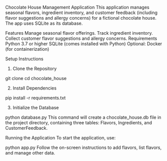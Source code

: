 Chocolate House Management Application
This application manages seasonal flavors, ingredient inventory, and customer feedback (including flavor suggestions and allergy concerns) for a fictional chocolate house. The app uses SQLite as its database.

Features
Manage seasonal flavor offerings.
Track ingredient inventory.
Collect customer flavor suggestions and allergy concerns.
Requirements
Python 3.7 or higher
SQLite (comes installed with Python)
Optional: Docker (for containerization)

Setup Instructions

1. Clone the Repository

git clone <your-repo-url>
cd chocolate_house

2. Install Dependencies


pip install -r requirements.txt

3. Initialize the Database

python database.py
This command will create a chocolate_house.db file in the project directory, containing three tables: Flavors, Ingredients, and CustomerFeedback.

Running the Application
To start the application, use:

python app.py
Follow the on-screen instructions to add flavors, list flavors, and manage other data.

